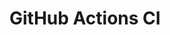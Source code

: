 # GitHub Actions CI












































































































































































































































































































































































































































































































































































































































































































































































































































































































































































































































































































































































































































































































































































































































































































































































































































































































































































































































































































































































































































































































































